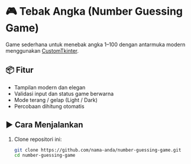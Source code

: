 # 🎮 Tebak Angka (Number Guessing Game)

Game sederhana untuk menebak angka 1–100 dengan antarmuka modern menggunakan [CustomTkinter](https://github.com/TomSchimansky/CustomTkinter).

## 📦 Fitur
- Tampilan modern dan elegan
- Validasi input dan status game berwarna
- Mode terang / gelap (Light / Dark)
- Percobaan dihitung otomatis

## ▶️ Cara Menjalankan

1. Clone repositori ini:
   ```bash
   git clone https://github.com/nama-anda/number-guessing-game.git
   cd number-guessing-game
